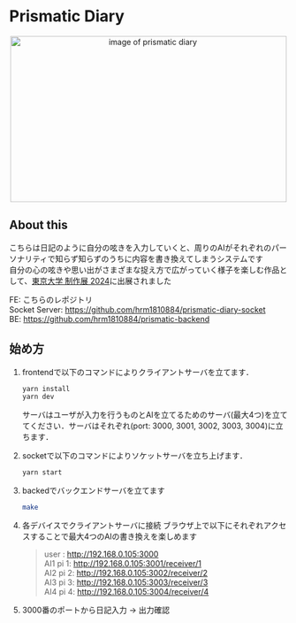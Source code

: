 # Prismatic Diary
<p align="center">
    <img src="https://github.com/user-attachments/assets/d23452fd-a511-4077-95f5-134ca452dc63" alt="image of prismatic diary" width="500" height="300">
</p>

## About this
こちらは日記のように自分の呟きを入力していくと、周りのAIがそれぞれのパーソナリティで知らず知らずのうちに内容を書き換えてしまうシステムです  
自分の心の呟きや思い出がさまざまな捉え方で広がっていく様子を楽しむ作品として、[東京大学 制作展 2024](https://www.iii.u-tokyo.ac.jp/event/20241017event)に出展されました

FE: こちらのレポジトリ  
Socket Server: https://github.com/hrm1810884/prismatic-diary-socket  
BE: https://github.com/hrm1810884/prismatic-backend

## 始め方

1. frontendで以下のコマンドによりクライアントサーバを立てます．

    ```sh
    yarn install
    yarn dev
    ```

    サーバはユーザが入力を行うものとAIを立てるためのサーバ(最大4つ)を立ててください．サーバはそれぞれ(port: 3000, 3001, 3002, 3003, 3004)に立ちます．

2. socketで以下のコマンドによりソケットサーバを立ち上げます．

    ```sh
    yarn start
    ```
3. backedでバックエンドサーバを立てます
   ```sh
   make
   ```
4. 各デバイスでクライアントサーバに接続
   ブラウザ上で以下にそれぞれアクセスすることで最大4つのAIの書き換えを楽しめます
   
    > user : http://192.168.0.105:3000  
    > AI1 pi 1: http://192.168.0.105:3001/receiver/1  
    > AI2 pi 2: http://192.168.0.105:3002/receiver/2  
    > AI3 pi 3: http://192.168.0.105:3003/receiver/3  
    > AI4 pi 4: http://192.168.0.105:3004/receiver/4  

5. 3000番のポートから日記入力 -> 出力確認
